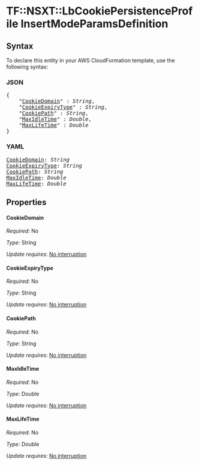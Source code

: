 # TF::NSXT::LbCookiePersistenceProfile InsertModeParamsDefinition

## Syntax

To declare this entity in your AWS CloudFormation template, use the following syntax:

### JSON

<pre>
{
    "<a href="#cookiedomain" title="CookieDomain">CookieDomain</a>" : <i>String</i>,
    "<a href="#cookieexpirytype" title="CookieExpiryType">CookieExpiryType</a>" : <i>String</i>,
    "<a href="#cookiepath" title="CookiePath">CookiePath</a>" : <i>String</i>,
    "<a href="#maxidletime" title="MaxIdleTime">MaxIdleTime</a>" : <i>Double</i>,
    "<a href="#maxlifetime" title="MaxLifeTime">MaxLifeTime</a>" : <i>Double</i>
}
</pre>

### YAML

<pre>
<a href="#cookiedomain" title="CookieDomain">CookieDomain</a>: <i>String</i>
<a href="#cookieexpirytype" title="CookieExpiryType">CookieExpiryType</a>: <i>String</i>
<a href="#cookiepath" title="CookiePath">CookiePath</a>: <i>String</i>
<a href="#maxidletime" title="MaxIdleTime">MaxIdleTime</a>: <i>Double</i>
<a href="#maxlifetime" title="MaxLifeTime">MaxLifeTime</a>: <i>Double</i>
</pre>

## Properties

#### CookieDomain

_Required_: No

_Type_: String

_Update requires_: [No interruption](https://docs.aws.amazon.com/AWSCloudFormation/latest/UserGuide/using-cfn-updating-stacks-update-behaviors.html#update-no-interrupt)

#### CookieExpiryType

_Required_: No

_Type_: String

_Update requires_: [No interruption](https://docs.aws.amazon.com/AWSCloudFormation/latest/UserGuide/using-cfn-updating-stacks-update-behaviors.html#update-no-interrupt)

#### CookiePath

_Required_: No

_Type_: String

_Update requires_: [No interruption](https://docs.aws.amazon.com/AWSCloudFormation/latest/UserGuide/using-cfn-updating-stacks-update-behaviors.html#update-no-interrupt)

#### MaxIdleTime

_Required_: No

_Type_: Double

_Update requires_: [No interruption](https://docs.aws.amazon.com/AWSCloudFormation/latest/UserGuide/using-cfn-updating-stacks-update-behaviors.html#update-no-interrupt)

#### MaxLifeTime

_Required_: No

_Type_: Double

_Update requires_: [No interruption](https://docs.aws.amazon.com/AWSCloudFormation/latest/UserGuide/using-cfn-updating-stacks-update-behaviors.html#update-no-interrupt)

